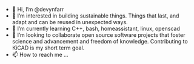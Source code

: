 - 👋 Hi, I’m @devynfarr
- 👀 I’m interested in building sustainable things.  Things that last, and adapt and can be reused in unexpected ways.
- 🌱 I’m currently learning C++, bash, homeassistant, linux, openscad
- 💞️ I’m looking to collaborate open source software projects that foster science and advancement and freedom of knowledge.  Contributing to KiCAD is my short term goal.
- 📫 How to reach me ...

<!---
devynfarr/devynfarr is a ✨ special ✨ repository because its `README.md` (this file) appears on your GitHub profile.
You can click the Preview link to take a look at your changes.
--->

